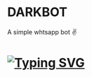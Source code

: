 # DARKBOT
A simple whtsapp bot ✌️
# [![Typing SVG](https://readme-typing-svg.demolab.com/demo/?weight=410&size=29&color=1FF7C8&vCenter=true&repeat=false&lines=A+NORMAL+WHATSAPP+BOT)](https://git.io/typing-svg)

